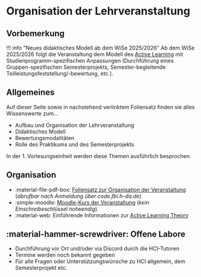# Organisation der Lehrveranstaltung

## Vorbemerkung

!!! info "Neues didaktisches Modell ab dem WiSe 2025/2026"
    Ab dem WiSe 2025/2026 folgt die Veranstaltung dem Modell des [Active Learning](https://cft.vanderbilt.edu/wp-content/uploads/sites/59/Active-Learning.pdf) mit Studienprogramm-spezifischen Anpassungen (Durchführung eines Gruppen-spezifischen Semesterprojekts, Semester-begleitende Teilleistungsfeststellung/-bewertung, etc.).


## Allgemeines 
Auf dieser Seite sowie in nachstehend verlinktem Foliensatz finden sie alles Wissenswerte zum...
<!--
Der nachstehend verlinkte Foliensatz enthält alles Wissenswerte zu folgenden Themen: 
-->
- Aufbau und Organisation der Lehrveranstaltung
- Didaktisches Modell 
- Bewertungsmodalitäten
- Rolle des Praktikums und des Semesterprojekts


In der 1. Vorlesungseinheit werden diese Themen ausführlich besprochen.


## Organisation

- :material-file-pdf-box: [Foliensatz zur Organisation der Veranstaltung](https://code.fbi.h-da.de/zander/hci/material/-/raw/main/0_organisation/01_organisation.pdf) (_abrufbar nach Anmeldung über code.fbi.h-da.de_)
- :simple-moodle: [Moodle-Kurs der Veranstaltung](https://lernen.h-da.de/course/view.php?id=6802) (_kein Einschreibeschlüssel notwendig_)
- :material-web: Einführende Informationen zur [Active Learning Theory](https://www.cambridge-community.org.uk/professional-development/gswal/index.html)


## :material-hammer-screwdriver: Offene Labore

- Durchführung vor Ort und/oder via Discord durch die HCI-Tutoren
- Termine werden noch bekannt gegeben
- Für alle Fragen oder Unterstützungswünsche zu HCI allgemein, dem Semesterprojekt etc.

<!--
## Semesterplan

- Woche 1: [Organisation](0_organisation.md) + [Kapitel 1 – Einführung User-Centered Design](1_user-centered_design.md)
- Woche 2: [Kapitel 2 – User Research](2_user_research.md)
- Woche 3: [Kapitel 3 – Requirements Engineering](3_requirements_engineering.md)
- Woche 4: [Kapitel 4 – Modellbildung](4_models.md)
- Woche 5: [Kapitel 5 – Prototyping](5_prototyping.md)
- Woche 6: [Kapitel 6 – Visual Design](6_visual_design.md)
- Woche 7: [Kapitel 7 – Usability Evaluation](7_usability.md)
- Woche 8: App-Entwicklung
- Woche 9: App-Entwicklung
- Woche 10: App-Entwicklung
- Woche 11: App-Entwicklung
- Woche 12: App-Entwicklung
- Woche 13: App-Präsentationen
- Woche 14: App-Präsentationen  
-->
